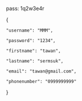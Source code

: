 pass: 1q2w3e4r

{

    "username": "MMM",

    "password": "1234",

    "firstname": "tawan",

    "lastname": "sermsuk",

    "email": "tawan@gmail.com",

    "phonenumber": "0999999999"
    
}
